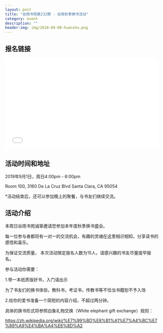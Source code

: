 ```yaml
---
layout: post
title: "谷雨书苑第232期 - 谷雨秋季换书活动"
category: event
description: ""
header-img: img/2018-04-08-huanshu.png
---
```


## 报名链接
<div style="width:100%; text-align:left;" ><iframe src="//eventbrite.com/tickets-external?eid=70460161239&ref=etckt" frameborder="0" height="300" width="100%" vspace="0" hspace="0" marginheight="5" marginwidth="5" scrolling="auto" allowtransparency="true"></iframe></div>

## 活动时间和地址
2019年9月1日，周日4:00pm - 6:00pm

Room 100, 3160 De La Cruz Blvd Santa Clara, CA 95054

*活动结束后，还可以参加晚上的聚餐，与书友们继续交流。

## 活动介绍

本周日谷雨书苑诚挚邀请您参加本年度秋季换书盛会。

每一位参与者都将有一对一的交流机会，有趣的灵魂在这里相识相知，分享读书的感悟和喜乐。

为保证交流质量， 本次活动限定报名人数为15人，请感兴趣的书友尽量提早报名。



 

参与活动你需要：

1.带一本纸质版好书，入门请出示

为了书友们的换书体验，教科书，考证书，传教书等不恰当书籍恕不予入场

2.给你的爱书准备一个简短的内容介绍，不超过两分钟。

 

具体的换书形式将参照白象礼物交换（White elephant gift exchange）规则：

https://zh.wikipedia.org/wiki/%E7%99%BD%E8%B1%A1%E7%A4%BC%E7%89%A9%E4%BA%A4%E6%8D%A2
